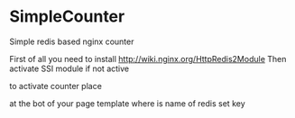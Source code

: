 SimpleCounter
=============

Simple redis based nginx counter


First of all you need to install http://wiki.nginx.org/HttpRedis2Module
Then activate SSI module if not active

to activate counter place
<!--#include virtual="/redis-<page-name>"-->
at the bot of your page template
where <page-name> is name of redis set key
